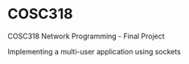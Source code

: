 COSC318
=======

COSC318 Network Programming - Final Project

Implementing a multi-user application using sockets
